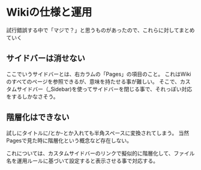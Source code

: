 # Wikiの仕様と運用
試行錯誤する中で「マジで？」と思うものがあったので、これらに対してまとめていく

## サイドバーは消せない
ここでいうサイドバーとは、右カラムの「Pages」の項目のこと。
これはWikiのすべてのページを参照できるが、意味を持たせる事が難しい。
そこで、カスタムサイドバー（_Sidebar)を使ってサイドバーを閉じる事で、それっぽい対応をするしかなさそう。

## 階層化はできない
試しにタイトルに/とか-とか入れても半角スペースに変換されてしまう。
当然Pagesで見た時に階層化という概念など存在しない。

これについては、カスタムサイドバーのリンクで擬似的に階層化して、ファイル名を運用ルールに基づいて設定すると表示させる事で対応する。
